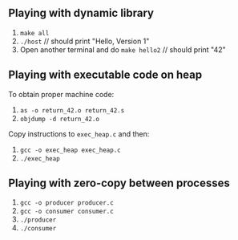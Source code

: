 ## Playing with dynamic library

1. `make all`
2. `./host` // should print "Hello, Version 1"
3. Open another terminal and do `make hello2` // should print "42"

## Playing with executable code on heap

To obtain proper machine code: 

1. `as -o return_42.o return_42.s`
2. `objdump -d return_42.o`

Copy instructions to `exec_heap.c` and then:

1. `gcc -o exec_heap exec_heap.c`
2. `./exec_heap`

## Playing with zero-copy between processes

1. `gcc -o producer producer.c`
2. `gcc -o consumer consumer.c`
3. `./producer`
4. `./consumer`
